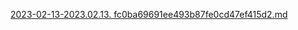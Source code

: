 [2023-02-13-2023.02.13. fc0ba69691ee493b87fe0cd47ef415d2.md](https://github.com/Lapcatt/Lapcatt.github.io/files/10722825/2023-02-13-2023.02.13.fc0ba69691ee493b87fe0cd47ef415d2.md)
